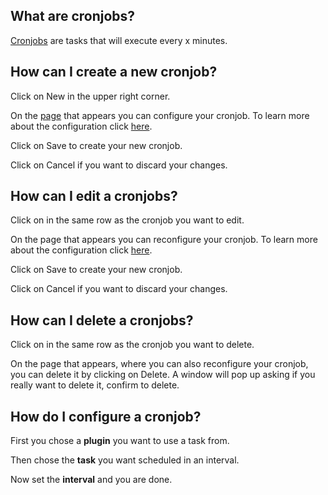 [//]: # (Links)
[Cronjobs]: /cronjobs "Cronjobs"
[configure]: #configure "Configure your cronjobs"
[adding]: /cronjobs/add (add a new cronjob)

[//]: # (Pictures)

[//]: # (Content)

## What are cronjobs?

[Cronjobs] are tasks that will execute every x minutes.

## How can I create a new cronjob?

Click on
<a class="btn btn-xs btn-success"><i class="fa fa-plus"></i> New</a>
in the upper right corner.

On the [page][adding] that appears you can configure your cronjob.
To learn more about the configuration click [here][configure].

Click on <a class="btn btn-xs btn-primary">Save</a> to create your new cronjob.

Click on <a class="btn btn-xs btn-default">Cancel</a> if you want to discard your changes.

## How can I edit a cronjobs?

Click on
<i class="fa fa-gear fa-lg txt-color-teal list-edit"></i>
in the same row as the cronjob you want to edit.

On the page that appears you can reconfigure your cronjob.
To learn more about the configuration click [here][configure].

Click on <a class="btn btn-xs btn-primary">Save</a> to create your new cronjob.

Click on <a class="btn btn-xs btn-default">Cancel</a> if you want to discard your changes.

## How can I delete a cronjobs?

Click on
<i class="fa fa-gear fa-lg txt-color-teal list-edit"></i>
in the same row as the cronjob you want to delete.

On the page that appears, where you can also reconfigure your cronjob,
you can delete it by clicking on
<a class="btn btn-danger btn-xs"><i class="fa fa-trash-o"></i> Delete</a>.
A window will pop up asking if you really want to delete it,
confirm to delete.

## How do I configure a cronjob? <span id="configure"></span>

First you chose a **plugin** you want to use a task from.

Then chose the **task** you want scheduled in an interval.

Now set the **interval** and you are done.
